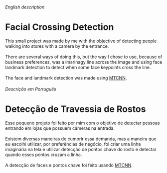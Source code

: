 ###### English description
# Facial Crossing Detection
  This small project was made by me with the objective of detecting people walking into stores with a camera by the entrance.<br><br>
  There are several ways of doing this, but the way I chose to use, because of business preferences, was a imarinagy line across the image and using face landmark detection to detect when some face keypoints cross the line.<br><br>
  The face and landmark detection was made using <a href = "https://github.com/ipazc/mtcnn">MTCNN</a>.

###### Descrição em Português
# Detecção de Travessia de Rostos
  Esse pequeno projeto foi feito por mim com o objetivo de detectar pessoas entrando em lojas que possuem câmeras na entrada.<br><br>
  Existem diversas maneiras de cumprir essa demanda, mas a maneira que eu escolhi utilizar, por preferências de negócio, foi criar uma linha imaginária na tela e utilizar detecção de pontos chave do rosto e detectar quando esses pontos cruzam a linha.<br><br>
  A detecção de faces e pontos chave foi feito usando <a href = "https://github.com/ipazc/mtcnn">MTCNN</a>.
